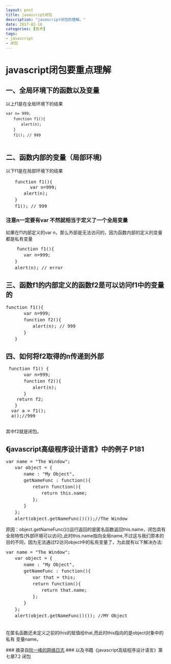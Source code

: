```yaml
---
layout: post
title: javascript闭包
description: "javascript闭包的理解。"
date: 2017-02-16
categories: [技术]
tags:
- javascript
- 闭包
---
```

 <h1>  javascript闭包要重点理解 </h1>
  <h2> 一、全局环境下的函数以及变量 </h2>
  <p> 以上f1是在全局环境下的结果</p>
<pre><code>var n= 999;
　　function f1(){
　　　　alert(n);
　　}
　　f1(); // 999
　　</code></pre>
 <h2>  二、函数内部的变量（局部环境) </h2> 
  <p>以下f1是在局部环境下的结果</p>

<pre>
　　function f1(){
		 var n=999;
　　　　alert(n);
　　}
　　f1(); // 999
</pre>
<h3> 注意n一定要有var 不然就相当于定义了一个全局变量</h3>
<p>如果在f1内部定义的var n，那么外部是无法访问的，因为函数内部的定义的变量都是私有变量</p>
<pre>
	function f1(){
　　　　var n=999;
　　}
　　alert(n); // error
</pre>
<h2> 三、函数f1的内部定义的函数f2是可以访问f1中的变量的</h2>
<pre>function f1(){
　　　　var n=999;
　　　　function f2(){
　　　　　　alert(n); // 999
　　　　}
　　}
</pre>
<h2> 四、如何将f2取得的n传递到外部</h2>
<pre> function f1() {
　　　　var n=999;
　　　　function f2(){
　　　　　　alert(n);
　　　　}
	return f2;
　　}
  var a = f1();
  a();//999
  </pre> 
<p>其中f2就是闭包。</p>
 <h2> 《javascript高级程序设计语言》中的例子 P181</h2>
<pre>var name = "The Window";
　　var object = {
　　　　name : "My Object",
　　　　getNameFunc : function(){
　　　　　　return function(){
　　　　　　　　return this.name;
　　　　　　};
　　　　}
　　};
　　alert(object.getNameFunc()());//The Window</pre>
<p>原因：object.getNameFunc()()运行返回的是匿名函数返回this.name，闭包具有全局特性(外部环境可以访问),此时this.name指向全局name,不过这与我们原本的目的不同，因为无法通过f2访问object中的私有变量了，为此就有以下解决办法:</p>
<pre>var name = "The Window";
　　var object = {
　　　　name : "My Object",
　　　　getNameFunc : function(){
　　　　　　var that = this;
　　　　　　return function(){
　　　　　　　　return that.name;
　　　　　　};
　　　　}
　　};
　　alert(object.getNameFunc()()); //MY Object 
　　</pre>

<p>在匿名函数还未定义之前的this的赋值给that,而此时this指向的是object对象中的私有
变量name。</p>
###  摘录自<a href="http://www.ruanyifeng.com/blog/2009/08/learning_javascript_closures.html">阮一峰的网络日志</a>
  ### 以及书籍《javascript高级程序设计语言》第七章7.2 闭包
